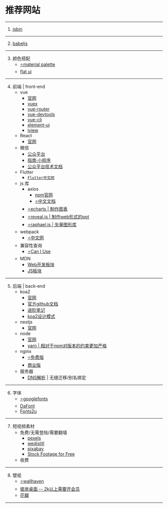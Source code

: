 
# 推荐网站

---


1. [jsbin](https://jsbin.com/?html,output)
---


2. [babeljs](https://babeljs.io/)
---


3. 颜色搭配
    - [⭐material palette](https://www.materialpalette.com/)
    - [flat ui](https://flatuicolors.com/)
---


4. 前端 | front-end
    - vue
        - [官网](https://cn.vuejs.org/)
        - [vuex](https://vuex.vuejs.org/zh/guide/)
        - [vue-router](https://router.vuejs.org/zh/)
        - [vue-devtools](https://github.com/vuejs/vue-devtools)
        - [vue-cli](https://cli.vuejs.org/zh/)
        - [element-ui](https://element.eleme.cn/#/zh-CN)
        - [iview](https://www.iviewui.com/)
    - React
        - [官网](https://react.dev/)
    - 微信
        - [公众平台](https://mp.weixin.qq.com/)
        - [指南·小程序](https://developers.weixin.qq.com/miniprogram/dev/)
        - [公众平台技术文档](https://mp.weixin.qq.com/wiki?t=resource/res_main&id=mp1445241432)
    - Flutter
        - [`Flutter中文网`](https://flutterchina.club/widgets/)
    - js 库
        -  axios
            - [npm官网](https://www.npmjs.com/package/axios)
            - [⭐中文文档](http://www.axios-js.com/)
        - [⭐echarts | 制作图表](https://www.echartsjs.com/option.html#xAxis.axisLabel)
        - [⭐reveal.js   | 制作web形式的ppt](https://revealjs.com/#/)
        - [⭐raphael.js  | 矢量图形库](https://github.com/DmitryBaranovskiy/raphael/)
    - webpack
        - [⭐中文网](https://www.webpackjs.com/)
    - 兼容性查询
        - [⭐Can I Use](https://caniuse.com)   
    - MDN
        - [Web开发板块](https://developer.mozilla.org/zh-CN/docs/Web)
        - [JS板块](https://developer.mozilla.org/zh-CN/docs/Web/JavaScript)
---



5. 后端 | back-end
    - koa2
        - [官网](https://koa.bootcss.com/)
        - [官方github文档](https://github.com/demopark/koa-docs-Zh-CN)
        - [进阶笔记](https://chenshenhai.github.io/koa2-note/)
        - [koa2设计模式](https://github.com/chenshenhai/koajs-design-note)
    - nestjs
        - [官网](https://nestjs.com/)
    - node
        - [官网](https://nodejs.org/en/)
        - [yarn | 相对于npm对版本的约束更加严格](https://yarnpkg.com)
    - nginx
        - [⭐免费版](http://nginx.org/)
        - [商业版](https://www.nginx.com/)
    - 服务器
        - [DNS解析](https://www.dnspod.cn/) | 无缝迁移/别名绑定
---



6. 字体
    - [⭐googlefonts](http://www.googlefonts.cn/)
    - [DaFont](https://www.dafont.com/)
    - [Fonts2u](https://fonts2u.com/)
---


7. 短视频素材
    - 免费/无需登陆/需要翻墙
        - [pexels](https://www.pexels.com/videos/)
        - [wedistill](http://www.wedistill.io/)
        - [pixabay](https://pixabay.com/videos)
        - [Stock Footage for Free](stockfootageforfree.com)
    - 收费
---


8. 壁纸
    - [⭐wallhaven](https://wallhaven.cc)
    - [彼岸桌面 -- 2k以上需要开会员](http://www.netbian.com/)
    - [花瓣](https://huaban.com/)
---
